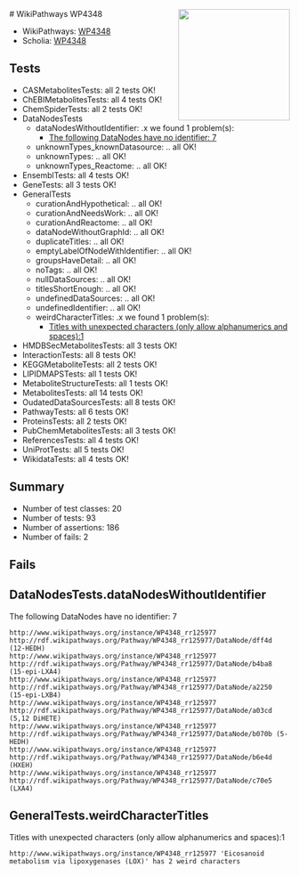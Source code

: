 <img style="float: right; width: 200px" src="https://upload.wikimedia.org/wikipedia/commons/thumb/8/83/Wplogo_with_text_500.png/640px-Wplogo_with_text_500.png" />
# WikiPathways WP4348

* WikiPathways: [WP4348](https://wikipathways.org/pathways/WP4348)
* Scholia: [WP4348](https://scholia.toolforge.org/wikipathways/WP4348)
## Tests
* CASMetabolitesTests: all 2 tests OK!
* ChEBIMetabolitesTests: all 4 tests OK!
* ChemSpiderTests: all 2 tests OK!
* DataNodesTests
    * dataNodesWithoutIdentifier: .x we found 1 problem(s):
        * [The following DataNodes have no identifier: 7](#d2d32fa6)
    * unknownTypes_knownDatasource: .. all OK!
    * unknownTypes: .. all OK!
    * unknownTypes_Reactome: .. all OK!
* EnsemblTests: all 4 tests OK!
* GeneTests: all 3 tests OK!
* GeneralTests
    * curationAndHypothetical: .. all OK!
    * curationAndNeedsWork: .. all OK!
    * curationAndReactome: .. all OK!
    * dataNodeWithoutGraphId: .. all OK!
    * duplicateTitles: .. all OK!
    * emptyLabelOfNodeWithIdentifier: .. all OK!
    * groupsHaveDetail: .. all OK!
    * noTags: .. all OK!
    * nullDataSources: .. all OK!
    * titlesShortEnough: .. all OK!
    * undefinedDataSources: .. all OK!
    * undefinedIdentifier: .. all OK!
    * weirdCharacterTitles: .x we found 1 problem(s):
        * [Titles with unexpected characters (only allow alphanumerics and spaces):1](#fda87b3f)
* HMDBSecMetabolitesTests: all 3 tests OK!
* InteractionTests: all 8 tests OK!
* KEGGMetaboliteTests: all 2 tests OK!
* LIPIDMAPSTests: all 1 tests OK!
* MetaboliteStructureTests: all 1 tests OK!
* MetabolitesTests: all 14 tests OK!
* OudatedDataSourcesTests: all 8 tests OK!
* PathwayTests: all 6 tests OK!
* ProteinsTests: all 2 tests OK!
* PubChemMetabolitesTests: all 3 tests OK!
* ReferencesTests: all 4 tests OK!
* UniProtTests: all 5 tests OK!
* WikidataTests: all 4 tests OK!


## Summary

* Number of test classes: 20
* Number of tests: 93
* Number of assertions: 186
* Number of fails: 2

## Fails

<a name="d2d32fa6" />

## DataNodesTests.dataNodesWithoutIdentifier

The following DataNodes have no identifier: 7
```
http://www.wikipathways.org/instance/WP4348_rr125977 http://rdf.wikipathways.org/Pathway/WP4348_rr125977/DataNode/dff4d (12-HEDH)
http://www.wikipathways.org/instance/WP4348_rr125977 http://rdf.wikipathways.org/Pathway/WP4348_rr125977/DataNode/b4ba8 (15-epi-LXA4)
http://www.wikipathways.org/instance/WP4348_rr125977 http://rdf.wikipathways.org/Pathway/WP4348_rr125977/DataNode/a2250 (15-epi-LXB4)
http://www.wikipathways.org/instance/WP4348_rr125977 http://rdf.wikipathways.org/Pathway/WP4348_rr125977/DataNode/a03cd (5,12 DiHETE)
http://www.wikipathways.org/instance/WP4348_rr125977 http://rdf.wikipathways.org/Pathway/WP4348_rr125977/DataNode/b070b (5-HEDH)
http://www.wikipathways.org/instance/WP4348_rr125977 http://rdf.wikipathways.org/Pathway/WP4348_rr125977/DataNode/b6e4d (HXEH)
http://www.wikipathways.org/instance/WP4348_rr125977 http://rdf.wikipathways.org/Pathway/WP4348_rr125977/DataNode/c70e5 (LXA4)
```

<a name="fda87b3f" />

## GeneralTests.weirdCharacterTitles

Titles with unexpected characters (only allow alphanumerics and spaces):1
```
http://www.wikipathways.org/instance/WP4348_rr125977 'Eicosanoid metabolism via lipoxygenases (LOX)' has 2 weird characters
```

